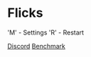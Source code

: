 # Flicks

'M' - Settings 'R' - Restart

[Discord](https://discord.gg/VrZaYXCH9c)
[Benchmark](https://docs.google.com/spreadsheets/d/1WFDgWRZb1-THblYdKlcSBq5F4oBvPdz6dkklRwYtrfE/edit?gid=0#gid=0)
